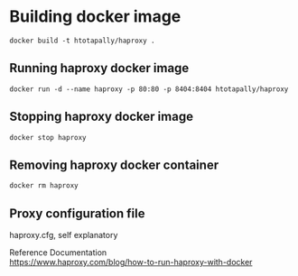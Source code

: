 # Building docker image  
```
docker build -t htotapally/haproxy .  
```  
## Running haproxy docker image  
```
docker run -d --name haproxy -p 80:80 -p 8404:8404 htotapally/haproxy
```

## Stopping haproxy docker image  
```
docker stop haproxy
```

## Removing haproxy docker container  
```
docker rm haproxy
```

## Proxy configuration file  
haproxy.cfg, self explanatory  

Reference Documentation  
https://www.haproxy.com/blog/how-to-run-haproxy-with-docker


